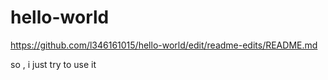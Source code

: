 # hello-world
https://github.com/l346161015/hello-world/edit/readme-edits/README.md

so , i just try to use it
